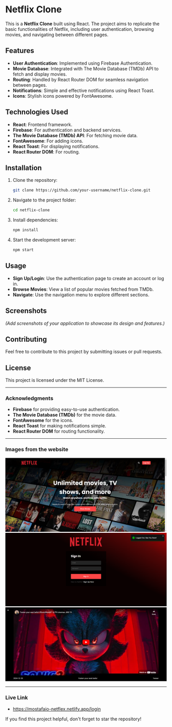 # Netflix Clone

This is a **Netflix Clone** built using React. The project aims to replicate the basic functionalities of Netflix, including user authentication, browsing movies, and navigating between different pages.

## Features

- **User Authentication**: Implemented using Firebase Authentication.
- **Movie Database**: Integrated with The Movie Database (TMDb) API to fetch and display movies.
- **Routing**: Handled by React Router DOM for seamless navigation between pages.
- **Notifications**: Simple and effective notifications using React Toast.
- **Icons**: Stylish icons powered by FontAwesome.

## Technologies Used

- **React**: Frontend framework.
- **Firebase**: For authentication and backend services.
- **The Movie Database (TMDb) API**: For fetching movie data.
- **FontAwesome**: For adding icons.
- **React Toast**: For displaying notifications.
- **React Router DOM**: For routing.

## Installation

1. Clone the repository:
   ```bash
   git clone https://github.com/your-username/netflix-clone.git
   ```
2. Navigate to the project folder:
   ```bash
   cd netflix-clone
   ```
3. Install dependencies:

   ```bash
   npm install
   ```

4. Start the development server:
   ```bash
   npm start
   ```

## Usage

- **Sign Up/Login**: Use the authentication page to create an account or log in.
- **Browse Movies**: View a list of popular movies fetched from TMDb.
- **Navigate**: Use the navigation menu to explore different sections.

## Screenshots

_(Add screenshots of your application to showcase its design and features.)_

## Contributing

Feel free to contribute to this project by submitting issues or pull requests.

## License

This project is licensed under the MIT License.

---

### Acknowledgments

- **Firebase** for providing easy-to-use authentication.
- **The Movie Database (TMDb)** for the movie data.
- **FontAwesome** for the icons.
- **React Toast** for making notifications simple.
- **React Router DOM** for routing functionality.

---
### Images from the website
![Screenshot of Netflix Clone](./src/assets/netflix%20clone.png)
![Screenshot of Netflix Clone](./src/assets/netflix%20login.png)
![Screenshot of Netflix Clone](./src/assets/player%20netflix.png)

---
### Live Link
- https://mostafaio-netflex.netlify.app/login
  
If you find this project helpful, don't forget to star the repository!
